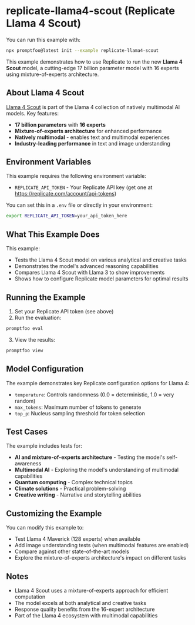 # replicate-llama4-scout (Replicate Llama 4 Scout)

You can run this example with:

```bash
npx promptfoo@latest init --example replicate-llama4-scout
```

This example demonstrates how to use Replicate to run the new **Llama 4 Scout** model, a cutting-edge 17 billion parameter model with 16 experts using mixture-of-experts architecture.

## About Llama 4 Scout

[Llama 4 Scout](https://replicate.com/meta/llama-4-scout-instruct) is part of the Llama 4 collection of natively multimodal AI models. Key features:

- **17 billion parameters** with **16 experts**
- **Mixture-of-experts architecture** for enhanced performance
- **Natively multimodal** - enables text and multimodal experiences
- **Industry-leading performance** in text and image understanding

## Environment Variables

This example requires the following environment variable:

- `REPLICATE_API_TOKEN` - Your Replicate API key (get one at https://replicate.com/account/api-tokens)

You can set this in a `.env` file or directly in your environment:

```bash
export REPLICATE_API_TOKEN=your_api_token_here
```

## What This Example Does

This example:

- Tests the Llama 4 Scout model on various analytical and creative tasks
- Demonstrates the model's advanced reasoning capabilities
- Compares Llama 4 Scout with Llama 3 to show improvements
- Shows how to configure Replicate model parameters for optimal results

## Running the Example

1. Set your Replicate API token (see above)
2. Run the evaluation:

```bash
promptfoo eval
```

3. View the results:

```bash
promptfoo view
```

## Model Configuration

The example demonstrates key Replicate configuration options for Llama 4:

- `temperature`: Controls randomness (0.0 = deterministic, 1.0 = very random)
- `max_tokens`: Maximum number of tokens to generate
- `top_p`: Nucleus sampling threshold for token selection

## Test Cases

The example includes tests for:

- **AI and mixture-of-experts architecture** - Testing the model's self-awareness
- **Multimodal AI** - Exploring the model's understanding of multimodal capabilities
- **Quantum computing** - Complex technical topics
- **Climate solutions** - Practical problem-solving
- **Creative writing** - Narrative and storytelling abilities

## Customizing the Example

You can modify this example to:

- Test Llama 4 Maverick (128 experts) when available
- Add image understanding tests (when multimodal features are enabled)
- Compare against other state-of-the-art models
- Explore the mixture-of-experts architecture's impact on different tasks

## Notes

- Llama 4 Scout uses a mixture-of-experts approach for efficient computation
- The model excels at both analytical and creative tasks
- Response quality benefits from the 16-expert architecture
- Part of the Llama 4 ecosystem with multimodal capabilities
